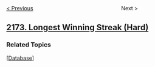 <!--|This file generated by command(leetcode description); DO NOT EDIT.    |-->
<!--+----------------------------------------------------------------------+-->
<!--|@author    awesee <openset.wang@gmail.com>                           |-->
<!--|@link      https://github.com/awesee                                 |-->
<!--|@home      https://github.com/awesee/leetcode                        |-->
<!--+----------------------------------------------------------------------+-->

[< Previous](../maximum-and-sum-of-array "Maximum AND Sum of Array")
　　　　　　　　　　　　　　　　
Next >

## [2173. Longest Winning Streak (Hard)](https://leetcode.com/problems/longest-winning-streak "")



### Related Topics
  [[Database](../../tag/database/README.md)]
